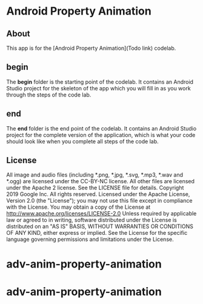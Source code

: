 Android Property Animation
================================
## About
This app is for the [Android Property Animation](Todo link) codelab.

## begin
The **begin** folder is the starting point of the codelab.
It contains an Android Studio project for the skeleton of the app which
you will fill in as you work through the steps of the code lab.

## end
The **end** folder is the end point of the codelab.
It contains an Android Studio project for the complete version of the application,
which is what your code should look like when you complete all steps of the
code lab.

## License
All image and audio files (including *.png, *.jpg, *.svg, *.mp3, *.wav
and *.ogg) are licensed under the CC-BY-NC license. All other files are
licensed under the Apache 2 license. See the LICENSE file for details.
    Copyright 2019 Google Inc. All rights reserved.
    Licensed under the Apache License, Version 2.0 (the "License");
    you may not use this file except in compliance with the License.
    You may obtain a copy of the License at
        http://www.apache.org/licenses/LICENSE-2.0
    Unless required by applicable law or agreed to in writing, software
    distributed under the License is distributed on an "AS IS" BASIS,
    WITHOUT WARRANTIES OR CONDITIONS OF ANY KIND, either express or implied.
    See the License for the specific language governing permissions and
    limitations under the License.

# adv-anim-property-animation
# adv-anim-property-animation
